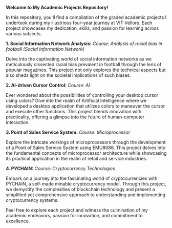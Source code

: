 **Welcome to My Academic Projects Repository!**

In this repository, you'll find a compilation of the graded academic projects I undertook during my illustrious four-year journey at VIT Vellore. Each project showcases my dedication, skills, and passion for learning across various subjects.

**1. Social Information Network Analysis:**
*Course: Analysis of racial bias in football (Social Information Network)*

Delve into the captivating world of social information networks as we meticulously dissected racial bias prevalent in football through the lens of popular magazines. This project not only explores the technical aspects but also sheds light on the societal implications of such biases.

**2. AI-driven Cursor Control:**
*Course: AI*

Ever wondered about the possibilities of controlling your desktop cursor using colors? Dive into the realm of Artificial Intelligence where we developed a desktop application that utilizes colors to maneuver the cursor and execute other functions. This project blends innovation with practicality, offering a glimpse into the future of human-computer interaction.

**3. Point of Sales Service System:**
*Course: Microprocessor*

Explore the intricate workings of microprocessors through the development of a Point of Sales Service System using EMU8086. This project delves into the fundamental concepts of microprocessor architecture while showcasing its practical application in the realm of retail and service industries.

**4. PYCHAIN:**
*Course: Cryptocurrency Technologies*

Embark on a journey into the fascinating world of cryptocurrencies with PYCHAIN, a self-made minable cryptocurrency model. Through this project, we demystify the complexities of blockchain technology and present a simplified yet comprehensive approach to understanding and implementing cryptocurrency systems.

Feel free to explore each project and witness the culmination of my academic endeavors, passion for innovation, and commitment to excellence.
